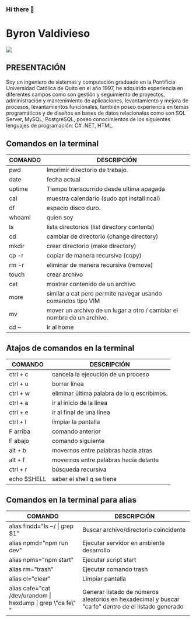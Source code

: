 ### Hi there 👋

# Byron Valdivieso

<a href="https://github.com/Byron2016"><img src="https://img.shields.io/static/v1?label=&message=github profile&color=fbfbfb&logo=github&logoColor=black&style=social"></a>

## PRESENTACIÓN

Soy un ingeniero de sistemas y computación graduado en la Pontificia Universidad Católica de Quito
en el año 1997, he adquirido experiencia en diferentes campos como son gestión y seguimiento de
proyectos, administración y mantenimiento de aplicaciones, levantamiento y mejora de procesos,
levantamientos funcionales, también poseo experiencia en temas programáticos y de diseños en
bases de datos relacionales como son SQL Server, MySQL, PostgreSQL, poseo conocimientos de
los siguientes lenguajes de programación: C# .NET, HTML.

## Comandos en la terminal

| COMANDO | DESCRIPCIÓN                                                            |
| ------- | ---------------------------------------------------------------------- |
| pwd     | Imprimir directorio de trabajo.                                        |
| date    | fecha actual                                                           |
| uptime  | Tiempo transcurrido desde ultima apagada                               |
| cal     | muestra calendario (sudo apt install ncal)                             |
| df      | espacio disco duro.                                                    |
| whoami  | quien soy                                                              |
| ls      | lista directorios (list directory contents)                            |
| cd      | cambiar de directorio (change directory)                               |
| mkdir   | crear directorio (make directory)                                      |
| cp -r   | copiar de manera recursiva (copy)                                      |
| rm -r   | eliminar de manera recursiva (remove)                                  |
| touch   | crear archivo                                                          |
| cat     | mostrar contenido de un archivo                                        |
| more    | similar a cat pero permite navegar usando comandos tipo VIM            |
| mv      | mover un archivo de un lugar a otro / cambiar el nombre de un archivo. |
| cd ~    | Ir al home                                                             |

## Atajos de comandos en la terminal

| COMANDO     | DESCRIPCIÓN                                 |
| ----------- | ------------------------------------------- |
| ctrl + c    | cancela la ejecución de un proceso          |
| ctrl + u    | borrar línea                                |
| ctrl + w    | eliminar última palabra de lo q escribimos. |
| ctrl + a    | ir al inicio de la línea                    |
| ctrl + e    | ir al final de una línea                    |
| ctrl + l    | limpiar la pantalla                         |
| F arriba    | comando anterior                            |
| F abajo     | comando siguiente                           |
| alt + b     | movernos entre palabras hacia atras         |
| alt + f     | movernos entre palabras hacia delante       |
| ctrl + r    | búsqueda recursiva                          |
| echo $SHELL | saber el shell q se tiene                   |

## Comandos en la terminal para alias

| COMANDO                                                       | DESCRIPCIÓN                                                                                         |
| ------------------------------------------------------------- | --------------------------------------------------------------------------------------------------- |
| alias findd="ls ~/ \| grep $1"                                | Buscar archivo/directorio coincidente                                                               |
| alias npmd="npm run dev"                                      | Ejecutar servidor en ambiente desarrollo                                                            |
| alias npms="npm start"                                        | Ejecutar script start                                                                               |
| alias rm="trash"                                              | Ejecutar comando trash                                                                              |
| alias cl="clear"                                              | Limpiar pantalla                                                                                    |
| alias cafe="cat /dev/urandom \| hexdump \| grep \\"ca fe\\" " | Generar listado de números aleatorios en hexadecimal y buscar "ca fe" dentro de el listado generado |
